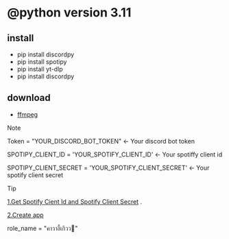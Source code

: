 # @python version 3.11
## install
- pip install discordpy
- pip install spotipy
- pip install yt-dlp
- pip install discordpy

## download
- [ffmpeg](https://www.gyan.dev/ffmpeg/builds/ffmpeg-release-essentials.7z)

> [!NOTE]
> Token = "YOUR_DISCORD_BOT_TOKEN" <- Your discord bot token
>  
>SPOTIPY_CLIENT_ID = 'YOUR_SPOTIFY_CLIENT_ID' <- Your spotiffy client id
> 
>SPOTIPY_CLIENT_SECRET = 'YOUR_SPOTIFY_CLIENT_SECRET' <- Your spotify client secret

> [!TIP]
> [1.Get Spotify Cient Id and Spotify Client Secret](https://developer.spotify.com/) .
> 
> [2.Create app](https://developer.spotify.com/dashboard/create)
>
> role_name = "คาวาอี้เกิวว🥸"
